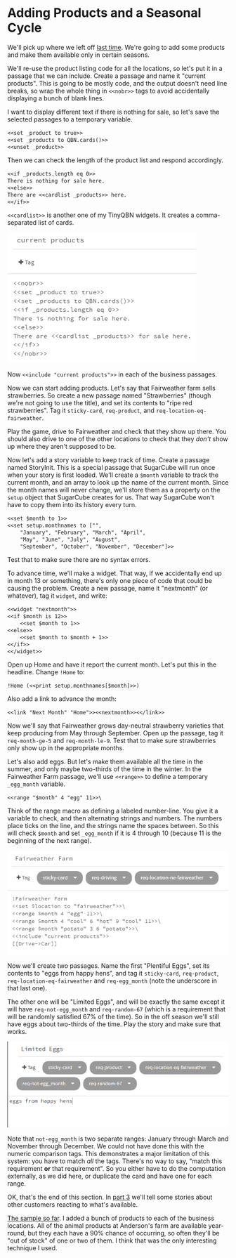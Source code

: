 Adding Products and a Seasonal Cycle
====================================

We'll pick up where we left off [last time](tutorial-1.md). We're
going to add some products and make them available only in certain
seasons.

We'll re-use the product listing code for all the locations, so
let's put it in a passage that we can include. Create a passage
and name it "current products". This is going to be mostly code,
and the output doesn't need line breaks, so wrap the whole thing
in `<<nobr>>` tags to avoid accidentally displaying a bunch of
blank lines.

I want to display different text if there is nothing for sale, so
let's save the selected passages to a temporary variable.

	<<set _product to true>>
	<<set _products to QBN.cards()>>
	<<unset _product>>

Then we can check the length of the product list and respond
accordingly.

	<<if _products.length eq 0>>
	There is nothing for sale here.
	<<else>>
	There are <<cardlist _products>> here.
	<</if>>

`<<cardlist>>` is another one of my TinyQBN widgets. It creates a
comma-separated list of cards.

![current products passage](current-2.png)

Now `<<include "current products">>` in each of the business
passages.

Now we can start adding products. Let's say that Fairweather farm
sells strawberries. So create a new passage named "Strawberries"
(though we're not going to use the title), and set its contents to
"ripe red strawberries". Tag it `sticky-card`, `req-product`, and
`req-location-eq-fairweather`.

Play the game, drive to Fairweather and check that they show up
there. You should also drive to one of the other locations to
check that they *don't* show up where they aren't supposed to be.

Now let's add a story variable to keep track of time. Create a
passage named StoryInit. This is a special passage that SugarCube
will run once when your story is first loaded. We'll create a
`$month` variable to track the current month, and an array to look
up the name of the current month. Since the month names will never
change, we'll store them as a property on the `setup` object that
SugarCube creates for us. That way SugarCube won't have to copy
them into its history every turn.

	<<set $month to 1>>
	<<set setup.monthnames to ["",
		"January", "February", "March", "April",
		"May", "June", "July", "August",
		"September", "October", "November", "December"]>>

Test that to make sure there are no syntax errors.

To advance time, we'll make a widget. That way, if we accidentally
end up in month 13 or something, there's only one piece of code
that could be causing the problem. Create a new passage, name it
"nextmonth" (or whatever), tag it `widget`, and write:

	<<widget "nextmonth">>
	<<if $month is 12>>
		<<set $month to 1>>
	<<else>>
		<<set $month to $month + 1>>
	<</if>>
	<</widget>>

Open up Home and have it report the current month. Let's put this
in the headline. Change `!Home` to:

	!Home (<<print setup.monthnames[$month]>>)

Also add a link to advance the month:

	<<link "Next Month" "Home">><<nextmonth>><</link>>

Now we'll say that Fairweather grows day-neutral strawberry
varieties that keep producing from May through September. Open up
the passage, tag it `req-month-ge-5` and `req-month-le-9`. Test
that to make sure strawberries only show up in the appropriate
months.

Let's also add eggs. But let's make them available all the time in
the summer, and only maybe two-thirds of the time in the winter.
In the Fairweather Farm passage, we'll use `<<range>>` to define a
temporary `_egg_month` variable.

	<<range "$month" 4 "egg" 11>>\

Think of the range macro as defining a labeled number-line. You
give it a variable to check, and then alternating strings and
numbers. The numbers place ticks on the line, and the strings name
the spaces between. So this will check `$month` and set
`_egg_month` if it is 4 through 10 (because 11 is the beginning of
the next range).

![Fairweather Farm passage](fairweather-2.png)

Now we'll create two passages. Name the first "Plentiful Eggs", set
its contents to "eggs from happy hens", and tag it `sticky-card`,
`req-product`, `req-location-eq-fairweather` and `req-egg_month`
(note the underscore in that last one). 

The other one will be "Limited Eggs", and will be exactly the same
except it will have `req-not-egg_month` and `req-random-67` (which
is a requirement that will be randomly satisfied 67% of the time).
So in the off season we'll still have eggs about two-thirds of the
time. Play the story and make sure that works.

![Limited Eggs passage](eggs-2.png)

Note that `not-egg_month` is two separate ranges: January through
March and November through December. We could not have done this
with the numeric comparison tags. This demonstrates a major
limitation of this system: you have to match *all* the tags.
There's no way to say, "match this requirement **or** that
requirement". So you either have to do the computation externally,
as we did here, or duplicate the card and have one for each range.

OK, that's the end of this section. In [part 3](tutorial-3.md)
we'll tell some stories about other customers reacting to what's
available.

[The sample so
far](https://joshuagrams.github.io/tiny-qbn/examples/tutorial-2.html).
I added a bunch of products to each of the business locations. All
of the animal products at Anderson's farm are available
year-round, but they each have a 90% chance of occurring, so often
they'll be "out of stock" of one or two of them. I think that was
the only interesting technique I used.
